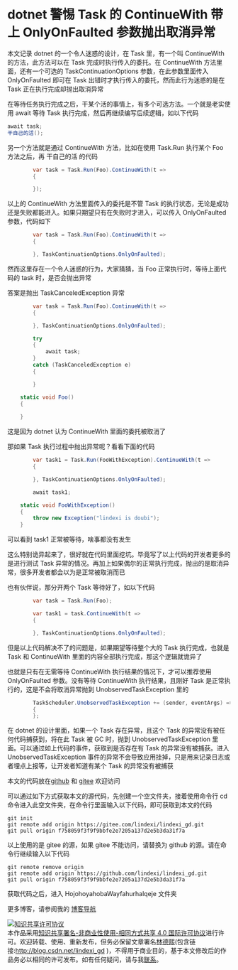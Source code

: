 
# dotnet 警惕 Task 的 ContinueWith 带上 OnlyOnFaulted 参数抛出取消异常

本文记录 dotnet 的一个令人迷惑的设计，在 Task 里，有一个叫 ContinueWith 的方法，此方法可以在 Task 完成时执行传入的委托。在 ContinueWith 方法里面，还有一个可选的 TaskContinuationOptions 参数，在此参数里面传入 OnlyOnFaulted 即可在 Task 出错时才执行传入的委托，然而此行为迷惑的是在 Task 正在执行完成却抛出取消异常

<!--more-->



<!-- 发布 -->
<!-- 博客 -->

在等待任务执行完成之后，干某个活的事情上，有多个可选方法。一个就是老实使用 await 等待 Task 执行完成，然后再继续编写后续逻辑，如以下代码

```csharp
await task;
干自己的活();
```

另一个方法就是通过 ContinueWith 方法，比如在使用 Task.Run 执行某个 Foo 方法之后，再 干自己的活 的代码

```csharp
        var task = Task.Run(Foo).ContinueWith(t =>
        {

        });
```

以上的 ContinueWith 方法里面传入的委托是不管 Task 的执行状态，无论是成功还是失败都能进入。如果只期望只有在失败时才进入，可以传入 OnlyOnFaulted 参数，代码如下

```csharp
        var task = Task.Run(Foo).ContinueWith(t =>
        {

        }, TaskContinuationOptions.OnlyOnFaulted);
```

然而这里存在一个令人迷惑的行为，大家猜猜，当 Foo 正常执行时，等待上面代码的 task 时，是否会抛出异常

答案是抛出 TaskCanceledException 异常

```csharp
        var task = Task.Run(Foo).ContinueWith(t =>
        {

        }, TaskContinuationOptions.OnlyOnFaulted);

        try
        {
            await task;
        }
        catch (TaskCanceledException e)
        {

        }

    static void Foo()
    {
    	
    }
```

这是因为 dotnet 认为 ContinueWith 里面的委托被取消了

那如果 Task 执行过程中抛出异常呢？看看下面的代码

```csharp
        var task1 = Task.Run(FooWithException).ContinueWith(t =>
        {

        }, TaskContinuationOptions.OnlyOnFaulted);

        await task1;

    static void FooWithException()
    {
        throw new Exception("lindexi is doubi");
    }
```

可以看到 task1 正常被等待，啥事都没有发生

这么特别诡异起来了，很好就在代码里面挖坑。毕竟写了以上代码的开发者更多的是进行测试 Task 异常的情况。再加上如果偶尔的正常执行完成，抛出的是取消异常，很多开发者都会以为是正常被取消而已

也有伙伴说，那分开两个 Task 等待好了，如以下代码

```csharp
        var task = Task.Run(Foo);

        var task1 = task.ContinueWith(t =>
        {

        }, TaskContinuationOptions.OnlyOnFaulted);
```

但是以上代码解决不了的问题是，如果期望等待整个大的 Task 执行完成，也就是 Task 和 ContinueWith 里面的内容全部执行完成，那这个逻辑就诡异了

也就是只有在无需等待 ContinueWith 执行结果的情况下，才可以推荐使用 OnlyOnFaulted 参数。没有等待 ContinueWith 执行结果，且刚好 Task 是正常执行的，这是不会将取消异常抛到 UnobservedTaskException 里的

```csharp
        TaskScheduler.UnobservedTaskException += (sender, eventArgs) =>
        {
        };
```

在 dotnet 的设计里面，如果一个 Task 存在异常，且这个 Task 的异常没有被任何代码捕获到，将在此 Task 被 GC 时，抛到 UnobservedTaskException 里面。可以通过如上代码的事件，获取到是否存在有 Task 的异常没有被捕获。进入 UnobservedTaskException 事件的异常不会导致应用挂掉，只是用来记录日志或者埋点上报等，让开发者知道有某个 Task 的异常没有被捕获


本文的代码放在[github](https://github.com/lindexi/lindexi_gd/tree/f758059f3f9f9bbfe2e7205a137d2e5b3da31f7a/HojohoyahobaWayfahurhalqeje) 和 [gitee](https://gitee.com/lindexi/lindexi_gd/tree/f758059f3f9f9bbfe2e7205a137d2e5b3da31f7a/HojohoyahobaWayfahurhalqeje) 欢迎访问

可以通过如下方式获取本文的源代码，先创建一个空文件夹，接着使用命令行 cd 命令进入此空文件夹，在命令行里面输入以下代码，即可获取到本文的代码

```
git init
git remote add origin https://gitee.com/lindexi/lindexi_gd.git
git pull origin f758059f3f9f9bbfe2e7205a137d2e5b3da31f7a
```

以上使用的是 gitee 的源，如果 gitee 不能访问，请替换为 github 的源。请在命令行继续输入以下代码

```
git remote remove origin
git remote add origin https://github.com/lindexi/lindexi_gd.git
git pull origin f758059f3f9f9bbfe2e7205a137d2e5b3da31f7a
```

获取代码之后，进入 HojohoyahobaWayfahurhalqeje 文件夹

更多博客，请参阅我的 [博客导航](https://blog.lindexi.com/post/%E5%8D%9A%E5%AE%A2%E5%AF%BC%E8%88%AA.html )




<a rel="license" href="http://creativecommons.org/licenses/by-nc-sa/4.0/"><img alt="知识共享许可协议" style="border-width:0" src="https://licensebuttons.net/l/by-nc-sa/4.0/88x31.png" /></a><br />本作品采用<a rel="license" href="http://creativecommons.org/licenses/by-nc-sa/4.0/">知识共享署名-非商业性使用-相同方式共享 4.0 国际许可协议</a>进行许可。欢迎转载、使用、重新发布，但务必保留文章署名[林德熙](http://blog.csdn.net/lindexi_gd)(包含链接:http://blog.csdn.net/lindexi_gd )，不得用于商业目的，基于本文修改后的作品务必以相同的许可发布。如有任何疑问，请与我[联系](mailto:lindexi_gd@163.com)。